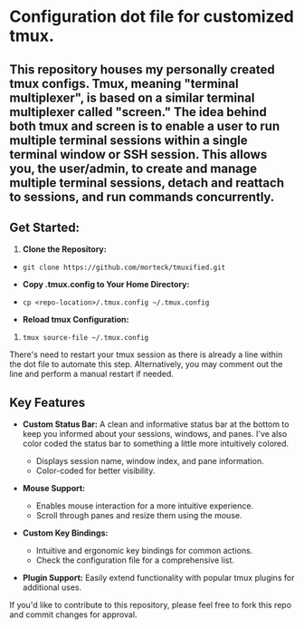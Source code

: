 # Configuration dot file for customized tmux.

## This repository houses my personally created tmux configs. Tmux, meaning "terminal multiplexer", is based on a similar terminal multiplexer called "screen." The idea behind both tmux and screen is to enable a user to run multiple terminal sessions within a single terminal window or SSH session. This allows you, the user/admin, to create and manage multiple terminal sessions, detach and reattach to sessions, and run commands concurrently. ## 


## Get Started: ##

1. **Clone the Repository:** 
    
- `git clone https://github.com/morteck/tmuxified.git`
    
- **Copy .tmux.config to Your Home Directory:**
        
- `cp <repo-location>/.tmux.config ~/.tmux.config`
    
- **Reload tmux Configuration:**
    
1. `tmux source-file ~/.tmux.config`
    
There's need to restart your tmux session as there is already a line within the dot file to automate this step. Alternatively, you may comment out the line and perform a manual restart if needed. 

## Key Features

- **Custom Status Bar:** A clean and informative status bar at the bottom to keep you informed about your sessions, windows, and panes. I've also color coded the status bar to something a little more intuitively colored. 
    
    - Displays session name, window index, and pane information.
    - Color-coded for better visibility.
    
- **Mouse Support:**
    
    - Enables mouse interaction for a more intuitive experience.
    - Scroll through panes and resize them using the mouse.
    
- **Custom Key Bindings:**

    
    - Intuitive and ergonomic key bindings for common actions.
    - Check the configuration file for a comprehensive list.

- **Plugin Support:** Easily extend functionality with popular tmux plugins for additional uses.



If you'd like to contribute to this repository, please feel free to fork this repo and commit changes for approval. 
